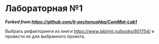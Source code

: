 # Лабораторная №1 #
***Forked from https://github.com/it-pechenushka/ComMat-Lab1***

Выбрать рефакторинги из книги https://www.labirint.ru/books/601754/ и провести их для выбранного проекта.